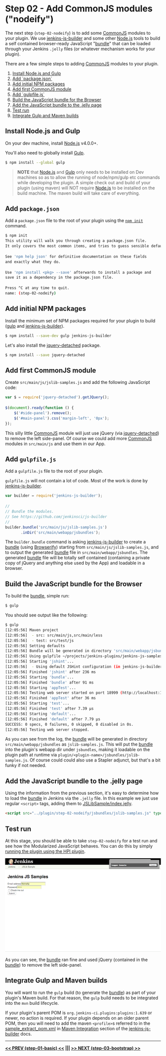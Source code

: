 # Step 02 - Add CommonJS modules ("nodeify")
The next step (`step-02-nodeify`) is to add some [CommonJS] modules to your plugin. We use [jenkins-js-builder] and some other [Node.js]
tools to build a self contained browser-ready JavaScript "[bundle]" that can be loaded through your Jenkins `.jelly` files
(or whatever mechanism works for your plugin).

There are a few simple steps to adding [CommonJS] modules to your plugin.

<p>
<ol>
    <li><a href="#install-nodejs-and-gulp">Install Node.js and Gulp</a><br/>
    <li><a href="#add-packagejson">Add `package.json`</a><br/>
    <li><a href="#add-initial-npm-packages">Add initial NPM packages</a><br/>
    <li><a href="#add-first-commonjs-module">Add first CommonJS module</a><br/>
    <li><a href="#add-gulpfilejs">Add `gulpfile.js`</a><br/>
    <li><a href="#build-the-javascript-bundle-for-the-browser">Build the JavaScript bundle for the Browser</a><br/>
    <li><a href="#add-the-javascript-bundle-to-the-jelly-page">Add the JavaScript bundle to the .jelly page</a><br/>
    <li><a href="#test-run">Test run</a><br/>
    <li><a href="#integrate-gulp-and-maven-builds">Integrate Gulp and Maven builds</a><br/>
</ol>    
</p>
 
## Install Node.js and Gulp 
On your dev machine, install [Node.js] v4.0.0+.

You'll also need to globally install [Gulp].
  
```sh
$ npm install --global gulp
```

> __NOTE__ that [Node.js] and [Gulp] only needs to be installed on Dev machines so as to allow the running of node/npm/gulp etc commands while developing the plugin. A simple check out and build of your plugin (using maven) will NOT require [Node.js] to be installed on the build machine. The maven build will take care of everything.

## Add `package.json`
Add a `package.json` file to the root of your plugin using the [`npm init`](https://docs.npmjs.com/cli/init) command.

```sh
$ npm init
This utility will walk you through creating a package.json file.
It only covers the most common items, and tries to guess sensible defaults.

See 'npm help json' for definitive documentation on these fields
and exactly what they do.

Use 'npm install <pkg> --save' afterwards to install a package and
save it as a dependency in the package.json file.

Press ^C at any time to quit.
name: (step-02-nodeify)
```

## Add initial NPM packages
Install the minimum set of NPM packages required for your plugin to build ([gulp](https://github.com/gulpjs/gulp) and [jenkins-js-builder]).

```sh
$ npm install --save-dev gulp jenkins-js-builder
```

Let's also install the [jquery-detached] package.

```sh
$ npm install --save jquery-detached
```

## Add first CommonJS module
Create `src/main/js/jslib-samples.js` and add the following JavaScript code:

```javascript
var $ = require('jquery-detached').getJQuery();

$(document).ready(function () {    
    $('#side-panel').remove();
    $('#main-panel').css('margin-left', '0px');
});
```

This silly little [CommonJS] module will just use jQuery (via [jquery-detached]) to remove the left side-panel. Of
course we could add more [CommonJS] modules in `src/main/js` and use them in our App.

## Add `gulpfile.js`
Add a `gulpfile.js` file to the root of your plugin.

`gulpfile.js` will not contain a lot of code. Most of the work is done by [jenkins-js-builder]. 

```javascript
var builder = require('jenkins-js-builder');

//
// Bundle the modules.
// See https://github.com/jenkinsci/js-builder
//
builder.bundle('src/main/js/jslib-samples.js')
       .inDir('src/main/webapp/jsbundles');
```

The `builder.bundle` command is asking [jenkins-js-builder] to create a [bundle] (using [Browserify]) starting from
`src/main/js/jslib-samples.js`, and to output the generated [bundle] file in `src/main/webapp/jsbundles`. The
generated [bundle] file will be totally self contained (containing a private copy of jQuery and anything else used by
the App) and loadable in a browser.
 
## Build the JavaScript bundle for the Browser
To build the [bundle], simple run:

```sh
$ gulp
```

You should see output like the following:

```sh
$ gulp
[12:05:56] Maven project
[12:05:56]  - src: src/main/js,src/main/less
[12:05:56]  - test: src/test/js
[12:05:56] Setting defaults
[12:05:56] Bundle will be generated in directory 'src/main/webapp/jsbundles' as 'jslib-samples.js'.
[12:05:56] Using gulpfile ~/projects/jenkins-plugins/jenkins-js-samples/step-02-nodeify/gulpfile.js
[12:05:56] Starting 'jshint'...
[12:05:56] 	- Using default JSHint configuration (in jenkins-js-builder). Override by defining a .jshintrc in this folder.
[12:05:56] Finished 'jshint' after 236 ms
[12:05:56] Starting 'bundle'...
[12:05:56] Finished 'bundle' after 91 ms
[12:05:56] Starting 'appTest'...
[12:05:56] Testing web server started on port 18999 (http://localhost:18999). Content root: /Users/tfennelly/projects/jenkins-plugins/jenkins-js-samples/step-02-nodeify
[12:05:56] Finished 'appTest' after 36 ms
[12:05:56] Starting 'test'...
[12:05:56] Finished 'test' after 7.39 μs
[12:05:56] Starting 'default'...
[12:05:56] Finished 'default' after 7.79 μs
SUCCESS: 0 specs, 0 failures, 0 skipped, 0 disabled in 0s.
[12:05:56] Testing web server stopped.
```

As you can see from the log, the [bundle] will be generated in directory `src/main/webapp/jsbundles` as `jslib-samples.js`.
This will put the [bundle] into the plugin's webapp dir under `jsbundles`, making it loadable on the plugin path
at runtime via `plugin/<plugin-name>/jsbundles/jslib-samples.js`. Of course could could also use
a Stapler adjunct, but that's a bit funky if not needed.

## Add the JavaScript bundle to the .jelly page
Using the information from the previous section, it's easy to determine how to load the [bundle] in Jenkins via the
`.jelly` file. In this example we just use regular `<script>` tags, adding them to
[JSLibSample/index.jelly](src/main/resources/org/jenkinsci/ui/samples/JSLibSample/index.jelly).

```html
<script src="../plugin/step-02-nodeify/jsbundles/jslib-samples.js" type="text/javascript"></script>
```

## Test run
At this stage, you should be able to take `step-02-nodeify` for a test run and see how the Modularized JavaScript
behaves. You can do this by simply [running the plugin using the HPI plugin](https://wiki.jenkins-ci.org/display/JENKINS/Plugin+tutorial#Plugintutorial-DebuggingaPlugin).

![root action page](img/root-action-page.png)

As you can see, the [bundle] ran fine and used jQuery (contained in the [bundle]) to remove the left side-panel.

## Integrate Gulp and Maven builds
You will want to run the `gulp` build (to generate the [bundle]) as part of your plugin's Maven build. For that reason, 
the `gulp` build needs to be integrated into the `mvn` build lifecycle.

If your plugin's parent POM is `org.jenkins-ci.plugins:plugins:1.639` or newer, no action is required. If your
plugin depends on an older parent POM, then you will need to add the maven `<profile>`s referred to in the
[sample_extract_pom.xml](https://github.com/jenkinsci/js-builder/blob/master/res/sample_extract_pom.xml) in
[Maven Integration](https://github.com/jenkinsci/js-builder#maven-integration) section of the [jenkins-js-builder] docs.

<hr/>
<b><a href="../../../tree/master/step-01-basic">&lt;&lt; PREV (step-01-basic) &lt;&lt;</a>  |||  <a href="../../../tree/master/step-03-bootstrap">&gt;&gt; NEXT (step-03-bootstrap) &gt;&gt;</a></b>

[Node.js]: https://nodejs.org
[Gulp]: https://github.com/gulpjs/gulp
[jenkins-js-builder]: https://github.com/jenkinsci/js-builder
[jenkins-js-modules]: https://github.com/jenkinsci/js-modules
[CommonJS]: http://www.commonjs.org/
[jquery-detached]: https://github.com/tfennelly/jquery-detached
[Browserify]: http://browserify.org/
[bundle]: https://github.com/jenkinsci/js-modules/blob/master/FAQs.md#what-is-the-difference-between-a-module-and-a-bundle
